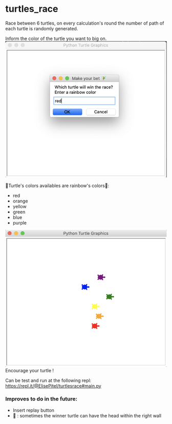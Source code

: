 # turtles_race
Race between 6 turtles, on every calculation's round the number of path of each turtle is randomly generated. 


Inform the color of the turtle you want to big on. 
![turtle_race](turtle_color.jpg)

🐢Turtle's colors availables are rainbow's colors🌈: 
- red
- orange
- yellow
- green
- blue
- purple 



![turtle_race](turtle_race.jpg)
Encourage your turtle !


Can be test and run at the following repl: 
https://repl.it/@ElisePitel/turtlesrace#main.py



### Improves to do in the future: 
- Insert replay button
- 🐛 : sometimes the winner turtle can have the head within the right wall
